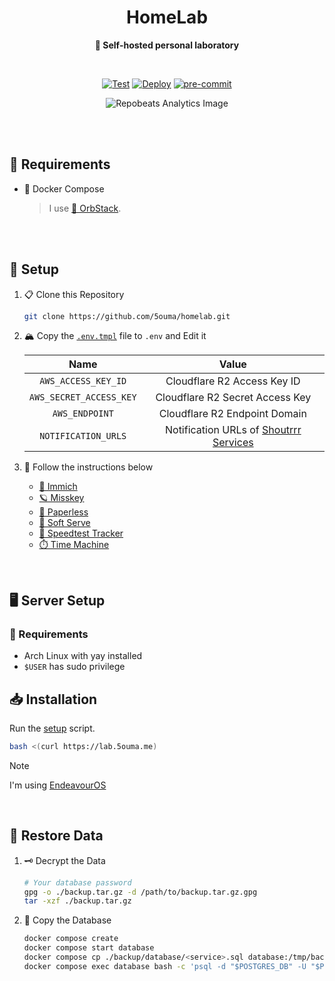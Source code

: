 <h1 align="center">HomeLab</h1>

<div align="center">

**🥼 Self-hosted personal laboratory**

<br />

[![Test](https://img.shields.io/github/actions/workflow/status/5ouma/homelab/test.yml?label=Test&style=flat-square)](https://github.com/5ouma/homelab/actions/workflows/test.yml)
[![Deploy](https://img.shields.io/github/actions/workflow/status/5ouma/homelab/deploy.yml?label=Deploy&style=flat-square)](https://github.com/5ouma/homelab/actions/workflows/deploy.yml)
[![pre-commit](https://img.shields.io/github/actions/workflow/status/5ouma/homelab/pre-commit.yml?label=pre-commit&style=flat-square)](https://github.com/5ouma/homelab/actions/workflows/pre-commmit.yml)

![Repobeats Analytics Image](https://repobeats.axiom.co/api/embed/5c340ba9ec6944ad822c2f157e0f2ae96a8d16fc.svg)

</div>

<br /><br />

## 🔐 Requirements

- 🐳 Docker Compose

  > I use [🔮 OrbStack](https://orbstack.dev).

<br /><br />

## 🔧 Setup

1. 📋 Clone this Repository

   ```sh
   git clone https://github.com/5ouma/homelab.git
   ```

2. 🏔️ Copy the [`.env.tmpl`](./.env.tmpl) file to `.env` and Edit it

   |          Name           |                  Value                   |
   | :---------------------: | :--------------------------------------: |
   |   `AWS_ACCESS_KEY_ID`   |       Cloudflare R2 Access Key ID        |
   | `AWS_SECRET_ACCESS_KEY` |     Cloudflare R2 Secret Access Key      |
   |     `AWS_ENDPOINT`      |      Cloudflare R2 Endpoint Domain       |
   |   `NOTIFICATION_URLS`   | Notification URLs of [Shoutrrr Services] |

   [Shoutrrr Services]: https://containrrr.dev/shoutrrr/dev/services/overview

3. 📝 Follow the instructions below

   - [🌸 Immich](./immich)
   - [🪐 Misskey](./misskey)
   - [🍃 Paperless](./paperless)
   - [🍦 Soft Serve](./soft-serve)
   - [🐇 Speedtest Tracker](./speedtest-tracker)
   - [⏱️ Time Machine](./timemachine)

<br />

## 🖥️ Server Setup

### 🔐 Requirements

- Arch Linux with yay installed
- `$USER` has sudo privilege

## 📥 Installation

Run the [setup](./setup) script.

```sh
bash <(curl https://lab.5ouma.me)
```

> [!NOTE]
> I'm using [EndeavourOS](https://endeavouros.com)

<br />

## 💾 Restore Data

1. 🗝️ Decrypt the Data

   ```sh
   # Your database password
   gpg -o ./backup.tar.gz -d /path/to/backup.tar.gz.gpg
   tar -xzf ./backup.tar.gz
   ```

2. 🐘 Copy the Database

   ```sh
   docker compose create
   docker compose start database
   docker compose cp ./backup/database/<service>.sql database:/tmp/backup.sql
   docker compose exec database bash -c 'psql -d "$POSTGRES_DB" -U "$POSTGRES_USER" -f /tmp/backup.sql'
   ```
